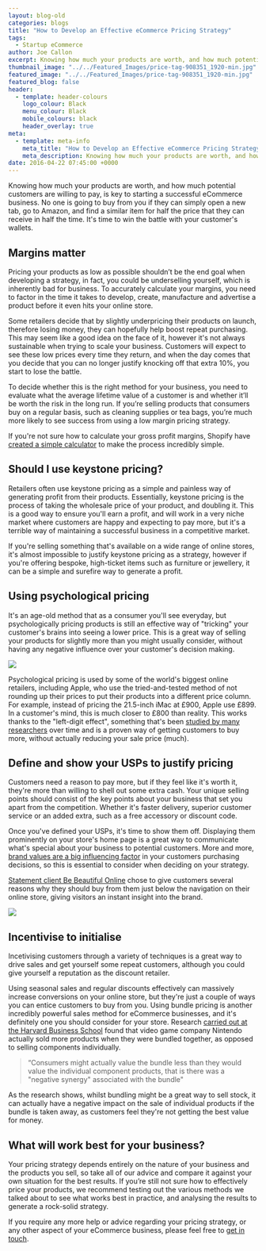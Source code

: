 ```yaml
---
layout: blog-old
categories: blogs
title: "How to Develop an Effective eCommerce Pricing Strategy"
tags:
  - Startup eCommerce
author: Joe Callon
excerpt: Knowing how much your products are worth, and how much potential customers are willing to pay, is key to starting a successful eCommerce business. No one is going to buy from   you if they can simply open a new tab, go to Amazon, and find a similar item for half the price that they can receive in half the time. It's time to win the battle with your           customer's wallets.
thumbnail_image: "../../Featured_Images/price-tag-908351_1920-min.jpg"
featured_image: "../../Featured_Images/price-tag-908351_1920-min.jpg"
featured_blog: false
header:
  - template: header-colours
    logo_colour: Black
    menu_colour: Black
    mobile_colours: black
    header_overlay: true
meta:
  - template: meta-info
    meta_title: "How to Develop an Effective eCommerce Pricing Strategy"
    meta_description: Knowing how much your products are worth, and how much potential customers are willing to pay, is key to starting a successful eCommerce business. It's time to win the battle with your customer's wallets.
date: 2016-04-22 07:45:00 +0000
---
```


Knowing how much your products are worth, and how much potential customers are willing to pay, is key to starting a successful eCommerce business. No one is going to buy from you if they can simply open a new tab, go to Amazon, and find a similar item for half the price that they can receive in half the time. It's time to win the battle with your customer's wallets.

## Margins matter

Pricing your products as low as possible shouldn’t be the end goal when developing a strategy, in fact, you could be underselling yourself, which is inherently bad for business. To accurately calculate your margins, you need to factor in the time it takes to develop, create, manufacture and advertise a product before it even hits your online store.

Some retailers decide that by slightly underpricing their products on launch, therefore losing money, they can hopefully help boost repeat purchasing. This may seem like a good idea on the face of it, however it's not always sustainable when trying to scale your business. Customers will expect to see these low prices every time they return, and when the day comes that you decide that you can no longer justify knocking off that extra 10%, you start to lose the battle.

To decide whether this is the right method for your business, you need to evaluate what the average lifetime value of a customer is and whether it’ll be worth the risk in the long run. If you’re selling products that consumers buy on a regular basis, such as cleaning supplies or tea bags, you’re much more likely to see success from using a low margin pricing strategy.

If you're not sure how to calculate your gross profit margins, Shopify have [created a simple calculator](https://www.shopify.co.uk/tools/profit-margin-calculator) to make the process incredibly simple.

## Should I use keystone pricing? 

Retailers often use keystone pricing as a simple and painless way of generating profit from their products. Essentially, keystone pricing is the process of taking the wholesale price of your product, and doubling it. This is a good way to ensure you'll earn a profit, and will work in a very niche market where customers are happy and expecting to pay more, but it's a terrible way of maintaining a successful business in a competitive market.

If you're selling something that's available on a wide range of online stores, it's almost impossible to justify keystone pricing as a strategy, however if you're offering bespoke, high-ticket items such as furniture or jewellery, it can be a simple and surefire way to generate a profit.

## Using psychological pricing 

It's an age-old method that as a consumer you'll see everyday, but psychologically pricing products is still an effective way of "tricking" your customer's brains into seeing a lower price. This is a great way of selling your products for slightly more than you might usually consider, without having any negative influence over your customer's decision making.

![](../../mac_pricing-min.png)

Psychological pricing is used by some of the world's biggest online retailers, including Apple, who use the tried-and-tested method of not rounding up their prices to put their products into a different price column. For example, instead of pricing the 21.5-inch iMac at £900, Apple use £899. In a customer's mind, this is much closer to £800 than reality. This works thanks to the "left-digit effect", something that's been [studied by many researchers](https://www.psychologytoday.com/blog/mind-games/201306/the-left-digit-effect-why-game-prices-end-in-99) over time and is a proven way of getting customers to buy more, without actually reducing your sale price (much).

## Define and show your USPs to justify pricing 

Customers need a reason to pay more, but if they feel like it's worth it, they're more than willing to shell out some extra cash. Your unique selling points should consist of the key points about your business that set you apart from the competition. Whether it's faster delivery, superior customer service or an added extra, such as a free accessory or discount code.

Once you've defined your USPs, it's time to show them off. Displaying them prominently on your store's home page is a great way to communicate what's special about your business to potential customers. More and more, [brand values are a big influencing factor](https://www.statementagency.com/blog/2016/04/why-are-brand-values-important-for-an-ecommerce-business) in your customers purchasing decisions, so this is essential to consider when deciding on your strategy.

[Statement client Be Beautiful Online](https://www.statementagency.com/results/be-beautiful-online) chose to give customers several reasons why they should buy from them just below the navigation on their online store, giving visitors an instant insight into the brand.

![](../../bbo_usps-min.png)

## Incentivise to initialise 

Incetivising customers through a variety of techniques is a great way to drive sales and get yourself some repeat customers, although you could give yourself a reputation as the discount retailer.

Using seasonal sales and regular discounts effectively can massively increase conversions on your online store, but they're just a couple of ways you can entice customers to buy from you. Using bundle pricing is another incredibly powerful sales method for eCommerce businesses, and it's definitely one you should consider for your store. Research [carried out at the Harvard Business School](https://hbswk.hbs.edu/item/better-by-the-bundle) found that video game company Nintendo actually sold more products when they were bundled together, as opposed to selling components individually.

> “Consumers might actually value the bundle less than they would value the individual component products, that is there was a "negative synergy" associated with the bundle"

As the research shows, whilst bundling might be a great way to sell stock, it can actually have a negative impact on the sale of individual products if the bundle is taken away, as customers feel they're not getting the best value for money.

## What will work best for your business? 

Your pricing strategy depends entirely on the nature of your business and the products you sell, so take all of our advice and compare it against your own situation for the best results. If you’re still not sure how to effectively price your products, we recommend testing out the various methods we talked about to see what works best in practice, and analysing the results to generate a rock-solid strategy.

If you require any more help or advice regarding your pricing strategy, or any other aspect of your eCommerce business, please feel free to [get in touch](/contact-us).
